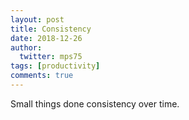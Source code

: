 ```yaml
---
layout: post
title: Consistency
date: 2018-12-26
author:
  twitter: mps75
tags: [productivity]
comments: true
---
```


Small things done consistency over time.

